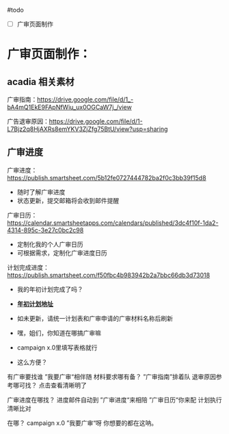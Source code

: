 #todo
- [ ] 广审页面制作






 # 广审页面制作：
 
 ## acadia 相关素材
 广审指南：https://drive.google.com/file/d/1_-bA4mQ1EkE9FApNfWiu_ux0OGCaW7j_/view
 
 广告退审原因：https://drive.google.com/file/d/1-L7Bjz2q8HjAXRs8emYKV3ZjZfg75BtU/view?usp=sharing
 
 ## 广审进度
 广审进度：https://publish.smartsheet.com/5b12fe0727444782ba2f0c3bb39f15d8
 - 随时了解广审进度
 - 状态更新，提交邮箱将会收到邮件提醒

 广审日历：https://calendar.smartsheetapps.com/calendars/published/3dc4f10f-1da2-4314-895c-3e27c0bc2c98
  - 定制化我的个人广审日历
  - 可根据需求，定制化广审进度日历
  
 计划完成进度：https://publish.smartsheet.com/f50fbc4b983942b2a7bbc66db3d73018
  - 我的年初计划完成了吗？
  - [**年初计划地址**](https://docs.google.com/spreadsheets/d/1N2Vf8e30Wso97tiBgGNvfqMXnz9BjBh7tWe2AOIljqw/edit#gid=0)
  - 如未更新，请统一计划表和广审申请的广审材料名称后刷新


- 嘿，姐们，你知道在哪搞广审嘛
- campaign x.0里填写表格就行
- 这么方便？

有广审要找谁
”我要广审“相伴随
材料要求哪有备？
”广审指南”排着队
退审原因参考哪可找？
点击查看清晰明了

广审进度在哪找？
进度邮件自动到
”广审进度“来相陪
”广审日历“你来配
计划执行清晰比对

在哪？
campaign x.0 ”我要广审“呀
你想要的都在这呐。





 
 
 
 
 
 